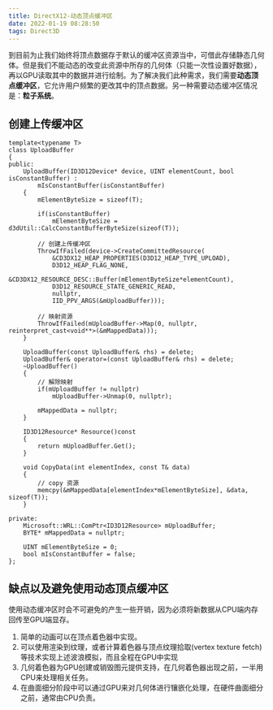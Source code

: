 ```yaml
---
title: DirectX12-动态顶点缓冲区
date: 2022-01-19 08:28:50
tags: Direct3D
---
```


到目前为止我们始终将顶点数据存于默认的缓冲区资源当中，可借此存储静态几何体。但是我们不能动态的改变此资源中所存的几何体（只能一次性设置好数据），再以GPU读取其中的数据并进行绘制。为了解决我们此种需求，我们需要**动态顶点缓冲区**，它允许用户频繁的更改其中的顶点数据。另一种需要动态缓冲区情况是：**粒子系统**。

## 创建上传缓冲区
```
template<typename T>
class UploadBuffer
{
public:
    UploadBuffer(ID3D12Device* device, UINT elementCount, bool isConstantBuffer) : 
        mIsConstantBuffer(isConstantBuffer)
    {
        mElementByteSize = sizeof(T);

        if(isConstantBuffer)
            mElementByteSize = d3dUtil::CalcConstantBufferByteSize(sizeof(T));

        // 创建上传缓冲区
        ThrowIfFailed(device->CreateCommittedResource(
            &CD3DX12_HEAP_PROPERTIES(D3D12_HEAP_TYPE_UPLOAD),
            D3D12_HEAP_FLAG_NONE,
            &CD3DX12_RESOURCE_DESC::Buffer(mElementByteSize*elementCount),
			D3D12_RESOURCE_STATE_GENERIC_READ,
            nullptr,
            IID_PPV_ARGS(&mUploadBuffer)));

        // 映射资源
        ThrowIfFailed(mUploadBuffer->Map(0, nullptr, reinterpret_cast<void**>(&mMappedData)));
    }

    UploadBuffer(const UploadBuffer& rhs) = delete;
    UploadBuffer& operator=(const UploadBuffer& rhs) = delete;
    ~UploadBuffer()
    {
        // 解除映射
        if(mUploadBuffer != nullptr)
            mUploadBuffer->Unmap(0, nullptr);

        mMappedData = nullptr;
    }

    ID3D12Resource* Resource()const
    {
        return mUploadBuffer.Get();
    }

    void CopyData(int elementIndex, const T& data)
    {
        // copy 资源
        memcpy(&mMappedData[elementIndex*mElementByteSize], &data, sizeof(T));
    }

private:
    Microsoft::WRL::ComPtr<ID3D12Resource> mUploadBuffer;
    BYTE* mMappedData = nullptr;

    UINT mElementByteSize = 0;
    bool mIsConstantBuffer = false;
};
```

## 缺点以及避免使用动态顶点缓冲区

使用动态缓冲区时会不可避免的产生一些开销，因为必须将新数据从CPU端内存回传至GPU端显存。

1. 简单的动画可以在顶点着色器中实现。
2. 可以使用渲染到纹理，或者计算着色器与顶点纹理拾取(vertex texture fetch)等技术实现上述波浪模拟，而且全程在GPU中实现
3. 几何着色器为GPU创建或销毁图元提供支持，在几何着色器出现之前，一半用CPU来处理相关任务。
4. 在曲面细分阶段中可以通过GPU来对几何体进行镶嵌化处理，在硬件曲面细分之前，通常由CPU负责。

